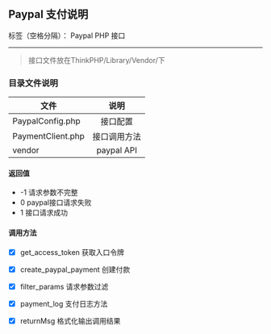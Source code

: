 ## Paypal 支付说明

标签（空格分隔）： Paypal PHP 接口

---

> 接口文件放在ThinkPHP/Library/Vendor/下

### 目录文件说明
文件|说明
---|:--:
PaypalConfig.php|接口配置
PaymentClient.php|接口调用方法
vendor|paypal API

#### 返回值
* -1 请求参数不完整
* 0 paypal接口请求失败
* 1 接口请求成功

#### 调用方法
- [x]  get_access_token 获取入口令牌
- [x] create_paypal_payment 创建付款
- [x] filter_params 请求参数过滤
- [x] payment_log 支付日志方法
- [x] returnMsg 格式化输出调用结果





